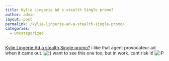 ```yaml
---
title: Kylie Lingerie Ad a stealth Single promo?
author: admin
layout: post
permalink: /kylie-lingerie-ad-a-stealth-single-promo/
categories:
  - Uncategorized
---
```

[Kylie Lingerie Ad a stealth Single promo?][1] i like that agent provocateur ad when it came out. <img src="http://blog.lotas-smartman.net/wp-includes/images/smilies/icon_smile.gif" alt=":)" class="wp-smiley" /> want to see this one too, but in work. cant risk it! <img src="http://blog.lotas-smartman.net/wp-includes/images/smilies/icon_razz.gif" alt=":P" class="wp-smiley" />

 [1]: http://www.up2speed.com/archives/2003/08/13/kylie_lingerie_ad_a_stealth_single_promo/index.php